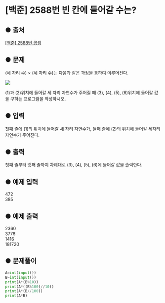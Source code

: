# [백준] 2588번 빈 칸에 들어갈 수는?

## ● 출처
[[백준] 2588번 곱셈](https://www.acmicpc.net/problem/2588)  

## ● 문제
(세 자리 수) × (세 자리 수)는 다음과 같은 과정을 통하여 이루어진다.

![](https://onlinejudgeimages.s3-ap-northeast-1.amazonaws.com/upload/images/f5NhGHVLM4Ix74DtJrwfC97KepPl27s%20(1).png)

(1)과 (2)위치에 들어갈 세 자리 자연수가 주어질 때 (3), (4), (5), (6)위치에 들어갈 값을 구하는 프로그램을 작성하시오.

## ● 입력
첫째 줄에 (1)의 위치에 들어갈 세 자리 자연수가, 둘째 줄에 (2)의 위치에 들어갈 세자리 자연수가 주어진다.

## ● 출력
첫째 줄부터 넷째 줄까지 차례대로 (3), (4), (5), (6)에 들어갈 값을 출력한다.

## ● 예제 입력
472  
385

## ● 예제 출력
2360  
3776  
1416  
181720

## ● 문제풀이
```python
A=int(input())
B=int(input())
print(A*(B%10))
print(A*((B%100)//10))
print(A*(B//100))
print(A*B)      
```
